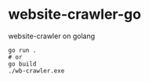 # website-crawler-go
website-crawler on golang

```shell
go run .
# or
go build
./wb-crawler.exe
```